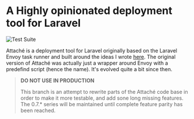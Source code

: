 # A Highly opinionated deployment tool for Laravel

![Test Suite](https://github.com/tpg/attache/workflows/Test%20Suite/badge.svg?branch=2.x)

Attaché is a deployment tool for Laravel originally based on the Laravel Envoy task runner and built around the ideas I wrote [here](https://medium.com/@warrickbayman/zero-downtime-laravel-deployments-with-envoy-version-2-227c8259e31c). The original version of Attaché was actually just a wrapper around Envoy with a predefind script (hence the name). It's evolved quite a bit since then.

> **DO NOT USE IN PRODUCTION**
> 
> This branch is an attempt to rewrite parts of the Attaché code base in order to make it more testable, and add sone long missing features. The 0.7.* series will be maintained until complete feature parity has been reached. 
